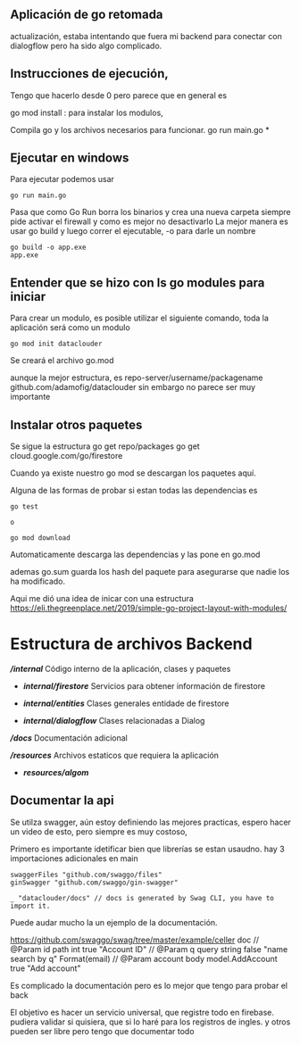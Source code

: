 ## Aplicación de go retomada 

actualización, estaba intentando que fuera mi backend para conectar con dialogflow pero ha sido algo complicado. 

## Instrucciones de ejecución, 

Tengo que hacerlo desde 0 pero parece que en general es

go mod install : para instalar los modulos,

Compila go y los archivos necesarios para funcionar. 
    go run main.go * 

## Ejecutar en windows
Para ejecutar podemos usar 

    go run main.go

Pasa que como Go Run borra los binarios y crea una nueva carpeta siempre pide activar el firewall y como es  mejor no desactivarlo
La mejor manera es usar go build y luego correr el ejecutable, -o para darle un nombre 
    
    go build -o app.exe
    app.exe 

## Entender que se hizo con ls go modules para iniciar

Para crear un modulo, es posible utilizar el siguiente comando, toda la aplicación será como un modulo

    go mod init dataclouder 
    

Se creará el archivo go.mod 

aunque la mejor estructura, es repo-server/username/packagename
github.com/adamofig/dataclouder sin embargo no parece ser muy importante 

## Instalar otros paquetes

Se sigue la estructura go get repo/packages
    go get cloud.google.com/go/firestore

Cuando ya existe nuestro go mod se descargan los paquetes aquí. 

Alguna de las formas de probar si estan todas las dependencias es 

    go test

    o 

    go mod download

Automaticamente descarga las dependencias y las pone en go.mod

ademas go.sum guarda los hash del paquete para asegurarse que nadie los ha modificado. 




Aqui me dió una idea de inicar con una estructura 
https://eli.thegreenplace.net/2019/simple-go-project-layout-with-modules/

# Estructura de archivos Backend

***/internal*** Código interno de la aplicación, clases y paquetes

- ***internal/firestore*** Servicios para obtener información de firestore

- ***internal/entities*** Clases generales entidade de firestore

- ***internal/dialogflow*** Clases relacionadas a Dialog 


***/docs*** Documentación adicional

***/resources*** Archivos estaticos que requiera la aplicación 

- ***resources/algom*** 

## Documentar la api 
Se utilza swagger, aún estoy definiendo las mejores practicas, espero hacer un video de esto, pero siempre es muy costoso,

Primero es importante idetificar bien que librerías se estan usaudno. 
hay 3 importaciones adicionales en main 

	swaggerFiles "github.com/swaggo/files"
	ginSwagger "github.com/swaggo/gin-swagger"

	_ "dataclouder/docs" // docs is generated by Swag CLI, you have to import it.

Puede audar mucho la un ejemplo de la documentación. 

https://github.com/swaggo/swag/tree/master/example/celler
doc
// @Param id path int true "Account ID"
// @Param q query string false "name search by q" Format(email)
// @Param account body model.AddAccount true "Add account"

Es complicado la documentación pero es lo mejor que tengo para probar el back 

El objetivo es hacer un servicio  universal, que registre todo en firebase. 
pudiera validar si quisiera, que si lo haré para los registros de ingles. 
y otros pueden ser libre pero tengo que documentar todo
